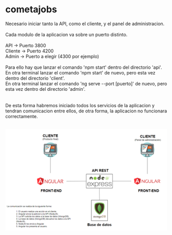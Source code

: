 # cometajobs

Necesario iniciar tanto la API, como el cliente, y el panel de administracion.
<br><br>
Cada modulo de la aplicacion va sobre un puerto distinto.
<br><br>
API -> Puerto 3800
<br>
Cliente -> Puerto 4200
<br>
Admin -> Puerto a elegir (4300 por ejemplo)
<br><br>
Para ello hay que lanzar el comando 'npm start' dentro del directorio 'api'.<br>
En otra terminal lanzar el comando 'npm start' de nuevo, pero esta vez dentro del directorio 'client'.<br>
En otra terminal lanzar el comando 'ng serve --port [puerto]' de nuevo, pero esta vez dentro del directorio 'admin'.<br>
<br><br>
De esta forma habremos iniciado todos los servicios de la aplicacion y tendran comunicacion entre ellos, de otra forma, la aplicacion no funcionara correctamente.
<br><br>


![Esquema-de-la-app](https://raw.githubusercontent.com/jesusdm22/cometajobs/master/esquema.PNG?raw=true "Title")
